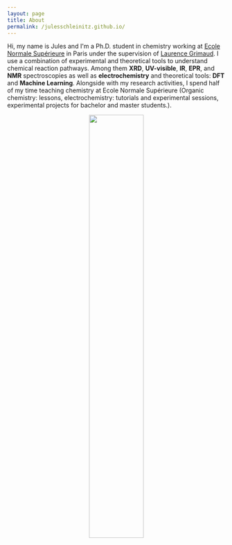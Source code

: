```yaml
---
layout: page
title: About
permalink: /julesschleinitz.github.io/
---
```


Hi, my name is Jules and I'm a Ph.D. student in chemistry working at [Ecole Normale Supérieure](https://www.chimie.ens.fr/en/chemistry-department-of-ens/) in Paris under the supervision of [Laurence Grimaud](https://www.chimie.ens.fr/grimaud/current-team/team-leaders/laurence-grimaud/). I use a combination of experimental and theoretical tools to understand chemical reaction pathways. Among them **XRD**, **UV-visible**, **IR**, **EPR**, and **NMR** spectroscopies as well as **electrochemistry** and theoretical tools: **DFT** and **Machine Learning**.
  Alongside with my research activities, I spend half of my time teaching chemistry at Ecole Normale Supérieure (Organic chemistry: lessons, electrochemistry: tutorials and experimental sessions, experimental projects for bachelor and master students.).

<p align="center">
<img src="../../../../assets/images/photo_portrait.jpg" width="50%">
</p>


